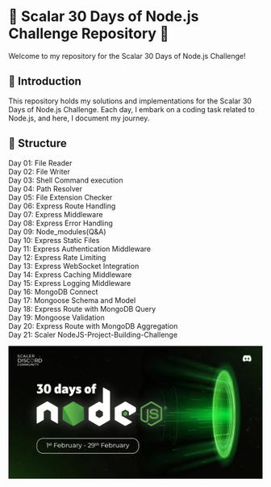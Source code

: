 # 🚀 Scalar 30 Days of Node.js Challenge Repository 🚀 <br>

Welcome to my repository for the Scalar 30 Days of Node.js Challenge!

## 🌟 Introduction <br>

This repository holds my solutions and implementations for the Scalar 30 Days of Node.js Challenge. Each day, I embark on a coding task related to Node.js, and here, I document my journey.

## 📂 Structure <br>

Day 01: File Reader <br/>
Day 02: File Writer <br/>
Day 03: Shell Command execution <br/>
Day 04: Path Resolver <br/>
Day 05: File Extension Checker<br/>
Day 06: Express Route Handling <br/>
Day 07: Express Middleware <br/>
Day 08: Express Error Handling<br/>
Day 09: Node_modules(Q&A)<br/>
Day 10: Express Static Files <br/>
Day 11: Express Authentication Middleware <br/>
Day 12: Express Rate Limiting <br/>
Day 13: Express WebSocket Integration <br/>
Day 14: Express Caching Middleware <br/>
Day 15: Express Logging Middleware <br/>
Day 16: MongoDB Connect <br/>
Day 17: Mongoose Schema and Model <br/>
Day 18: Express Route with MongoDB Query <br/>
Day 19: Mongoose Validation <br/>
Day 20: Express Route with MongoDB Aggregation <br/>
Day 21: Scaler NodeJS-Project-Building-Challenge <br/>

![image](https://github.com/pabitra-kumar/30-Days-nodejs/blob/main/assets/Banner.png)
